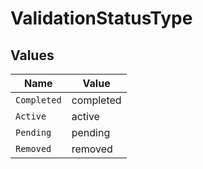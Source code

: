 # ValidationStatusType


## Values

| Name        | Value       |
| ----------- | ----------- |
| `Completed` | completed   |
| `Active`    | active      |
| `Pending`   | pending     |
| `Removed`   | removed     |